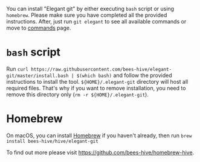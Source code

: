You can install "Elegant git" by either executing `bash` script or using `homebrew`. Please make
sure you have completed all the provided instructions. After, just run `git elegant` to see all
available commands or move to [commands](commands.md) page.

# `bash` script
Run `curl https://raw.githubusercontent.com/bees-hive/elegant-git/master/install.bash | $(which bash)`
and follow the provided instructions to install the tool. `${HOME}/.elegant-git` directory will host
all required files. That's why if you want to remove installation, you need to remove this directory
only (`rm -r ${HOME}/.elegant-git`).  

# Homebrew
On macOS, you can install [Homebrew](https://brew.sh/) if you haven't already, then run
`brew install bees-hive/hive/elegant-git`

To find out more please visit <https://github.com/bees-hive/homebrew-hive>.
